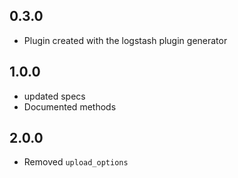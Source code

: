 ## 0.3.0
  - Plugin created with the logstash plugin generator
## 1.0.0
  - updated specs
  - Documented methods
## 2.0.0
  - Removed `upload_options`
